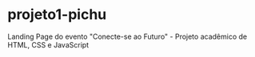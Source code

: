 # projeto1-pichu
Landing Page do evento "Conecte-se ao Futuro" - Projeto acadêmico de HTML, CSS e JavaScript
